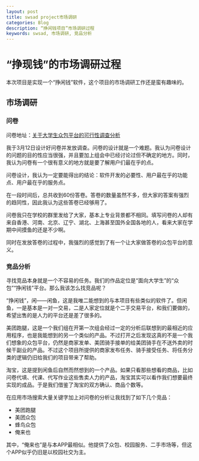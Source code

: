 ```yaml
---
layout: post
title: swsad project市场调研
categories: Blog
description: “挣闲钱项目”市场调研过程
keywords: swsad, 市场调研, 竞品分析
---
```


# “挣现钱”的市场调研过程

本次项目是实现一个“挣闲钱”软件，这个项目的市场调研工作还是蛮有趣味的。

## 市场调研

### 问卷

问卷地址：[关于大学生众包平台的可行性调查分析](https://www.wjx.cn/wjx/design/previewmobile.aspx?activity=36455454&s=1)

我于3月12日设计好问卷并发放调查。问卷的设计就是一个难题。我认为问卷设计的问题的目的性应当很强，并且要加上组会中已经讨论过但不确定的地方。同时，我认为问卷有一个很有意义的地方就是要了解用户们最在乎的点。

问卷设计，我认为一定要能得出的结论：软件开发的必要性、用户最在乎的功能点、用户最在乎的服务点。

在一段时间后，总共收到60份答卷。答卷的数量虽然不多，但大家的答案有强烈的趋同性，因此我认为这些答卷已经够用了。

问卷我只在学校的群里发给了大家，基本上专业背景都不相同。填写问卷的人却有来自香港、河南、北京、辽宁、湖北、上海甚至国外全国各地的人，看来大家在学期中间摸鱼的还是不少啊。

同时在发放答卷的过程中，我强烈的感觉到了有一个让大家做答卷的众包平台的意义。

### 竞品分析

寻找竞品本身就是一个不容易的任务。我们的作品定位是“面向大学生”的“众包”“挣闲钱”平台。那么我该怎么找竞品呢？

“挣闲钱”，闲——闲鱼，这是我唯二能想到的与本项目有些类似的软件了。但闲鱼，一是基本是一对一交易，二是人家定位就是个二手交易平台，和我们要做的，希望出售的是人力的平台还是差了很多的。

美团跑腿，这是一个我们组在开第一次组会经过一定的分析后联想到的最相近的应用程序，也是我能想到的另一个类似的产品。不过打开之后发现这真的不是一个我们想象的众包平台，仍然是商家发单、美团骑手接单的给美团骑手在不送外卖的时候干副业的产品。不过这个项目所提供的商家发布任务、骑手接受任务、将任务分类的逻辑仍旧给我们的项目带来了帮助。

淘宝，这是提到闲鱼后自然而然想到的一个产品。如果只看那些想看的商品，比如问卷代填、代课、代写作业这些售卖人力的产品，淘宝其实可以看作我们想要最终实现的成品。于是我们借鉴了淘宝的双方确认、商品个数等。

在应用市场搜索大量关键字加上对问卷的分析让我找到了如下几个竞品：

- 美团跑腿
- 美团众包
- 蜂鸟众包
- 俺来也

其中，“俺来也”是与本APP最相似。他提供了众包、校园服务、二手市场等，但这个APP似乎仍旧是以校园社交为主。